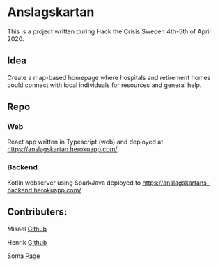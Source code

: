 # Anslagskartan

This is a project written during Hack the Crisis Sweden 4th-5th of April 2020.


## Idea

Create a map-based homepage where hospitals and retirement homes could connect with local 
individuals for resources and general help.

## Repo

### Web
React app written in Typescript (web) and deployed at https://anslagskartan.herokuapp.com/

### Backend
Kotlin webserver using SparkJava deployed to https://anslagskartans-backend.herokuapp.com/


## Contributers:

Misael [Github](https://github.com/misael86)

Henrik [Github](https://github.com/heinrisch)

Soma [Page](http://somaazad.se/)


